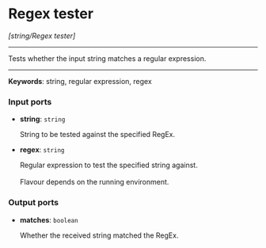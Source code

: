 # Regex tester

_[string/Regex tester]_

---

Tests whether the input string matches a regular expression.<br>

---

__Keywords__: string, regular expression, regex

### Input ports

* __string__: ` string `


    String to be tested against the specified RegEx.<br>


* __regex__: ` string `


    Regular expression to test the specified string against.<br>
    <br>
    Flavour depends on the running environment.<br>

### Output ports

* __matches__: ` boolean `


    Whether the received string matched the RegEx.<br>

